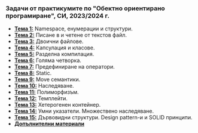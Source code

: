 ### Задачи от практикумите по "Обектно ориентирано програмиране", СИ, 2023/2024 г.
- [**Тема 1:**](https://github.com/desiish/OOP_Pract_2023_2024/tree/main/Pract01)  Namespace, енумерации и структури.
- [**Тема 2:**](https://github.com/desiish/OOP_Pract_2023_2024/tree/main/Pract02) Писане в и четене от текстов файл.
- [**Тема 3:**](https://github.com/desiish/OOP_Pract_2023_2024/blob/main/Pract03/README.md) Двоични файлове.
- [**Тема 4:**](https://github.com/desiish/OOP_Pract_2023_2024/tree/main/Pract04) Капсулация и класове.
- [**Тема 5:**](https://github.com/desiish/OOP_Pract_2023_2024/tree/main/Pract05) Разделна компилация.
- [**Тема 6:**](https://github.com/desiish/OOP_Pract_2023_2024/tree/main/Pract06) Голяма четворка.
- [**Тема 7:**](https://github.com/desiish/OOP_Pract_2023_2024/tree/main/Pract07) Предефиниране на оператори.
- [**Тема 8:**](https://github.com/desiish/OOP_Pract_2023_2024/tree/main/Pract08) Static.
- [**Тема 9:**](https://github.com/desiish/OOP_Pract_2023_2024/tree/main/Pract09) Move семантики.
- [**Тема 10:**](https://github.com/desiish/OOP_Pract_2023_2024/tree/main/Pract10) Наследяване.
- [**Тема 11:**](https://github.com/desiish/OOP_Pract_2023_2024/tree/main/Pract11) Полиморфизъм.
- [**Тема 12:**](https://github.com/desiish/OOP_Pract_2023_2024/tree/main/Pract12) Темплейти.
- [**Тема 13:**](https://github.com/desiish/OOP_Pract_2023_2024/tree/main/Pract13-14) Хетерогенен контейнер.
- [**Тема 14:**](https://github.com/desiish/OOP_Pract_2023_2024/tree/main/Pract13-14) Умни указатели. Множествено наследяване.
- [**Тема 15:**](https://github.com/desiish/OOP_Pract_2023_2024/tree/main/Pract15) Дървовидни структури. Design pattern-и и SOLID принципи.
- [**Допълнителни материали**](https://github.com/desiish/OOP_Pract_2023_2024/tree/main/Utils)
